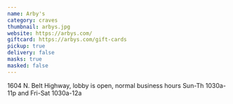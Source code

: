 ```yaml
---
name: Arby's
category: craves
thumbnail: arbys.jpg
website: https://arbys.com/
giftcard: https://arbys.com/gift-cards
pickup: true
delivery: false
masks: true
masked: false
---
```


1604 N. Belt Highway, lobby is open, normal business hours Sun-Th 1030a-11p and Fri-Sat 1030a-12a

